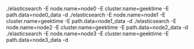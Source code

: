 ./elasticsearch -E node.name=node0 -E cluster.name=geektime -E path.data=node0_data -d
./elasticsearch -E node.name=node1 -E cluster.name=geektime -E path.data=node1_data -d
./elasticsearch -E node.name=node2 -E cluster.name=geektime -E path.data=node2_data -d
./elasticsearch -E node.name=node3 -E cluster.name=geektime -E path.data=node3_data -d